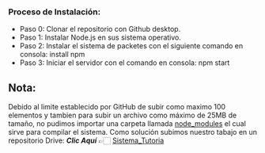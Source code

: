 ### Proceso de Instalación:
- Paso 0:
Clonar el repositorio con Github desktop.
- Paso 1:
Instalar Node.js en sus sistema operativo.
- Paso 2:
Instalar el sistema de packetes con el siguiente comando en consola: install npm
- Paso 3:
Iniciar el servidor con el comando en consola: npm start



## Nota:

Debido al limite establecido por GitHub de subir como maximo 100 elementos y tambien para subir un archivo como máximo de 25MB de tamaño, no pudimos importar una carpeta llamada [node_modules]() el cual sirve para compilar el sistema.
Como solución subimos nuestro tabajo en un repositorio Drive: **_Clic Aquí_** 👉🏻 [Sistema_Tutoria](https://drive.google.com/drive/folders/1awXKsPPlg05ZEvJz54D8pO_9FZ5bllSL)
